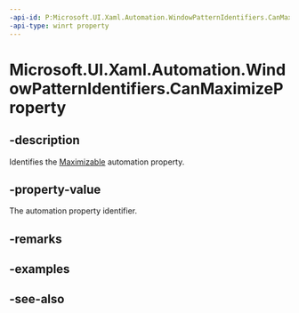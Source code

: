 ```yaml
---
-api-id: P:Microsoft.UI.Xaml.Automation.WindowPatternIdentifiers.CanMaximizeProperty
-api-type: winrt property
---
```


<!-- Property syntax
public Windows.UI.Xaml.Automation.AutomationProperty CanMaximizeProperty { get; }
-->

# Microsoft.UI.Xaml.Automation.WindowPatternIdentifiers.CanMaximizeProperty

## -description
Identifies the [Maximizable](../microsoft.ui.xaml.automation.provider/iwindowprovider_maximizable.md) automation property.

## -property-value
The automation property identifier.

## -remarks

## -examples

## -see-also
